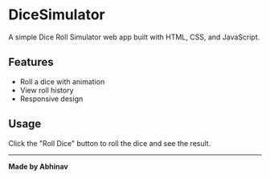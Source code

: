# DiceSimulator

A simple Dice Roll Simulator web app built with HTML, CSS, and JavaScript.

## Features
- Roll a dice with animation
- View roll history
- Responsive design

## Usage
Click the "Roll Dice" button to roll the dice and see the result.

---

**Made by Abhinav**
